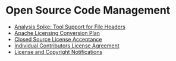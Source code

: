 # Open Source Code Management

- [Analysis Spike: Tool Support for File
  Headers](./analysis-spike-tool-support-for-file-headers.md)
- [Apache Licensing Conversion
  Plan](./apache-licensing-conversion-plan.md)
- [Closed Source License
  Acceptance](./closed-source-license-acceptance.md)
- [Individual Contributors License
  Agreement](./individual-contributors-license-agreement.md)
- [License and Copyright
  Notifications](./license-and-copyright-notifications.md)
